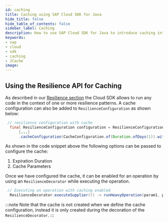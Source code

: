 ```yaml
---
id: caching
title: Caching using SAP Cloud SDK for Java
hide_title: false
hide_table_of_contents: false
sidebar_label: Caching
description: How to use SAP Cloud SDK for Java to introduce caching into your application.
keywords:
- sap
- cloud
- sdk
- caching
- JCache
image:
---
```


## Using the Resilience API for Caching

As described in our [Resilience section](https://sap.github.io/cloud-sdk/docs/java/features/resilience/resilience) the Cloud SDK allows to run any code in the context of one or more resilience patterns.
A cache configuration can also be added to `ResilienceConfiguration` as shown below:
```java
 // resilience configuration with cache
  final ResilienceConfiguration configuration = ResilienceConfiguration.empty(resilienceId)
      [...]
      .cacheConfiguration(CacheConfiguration.of(Duration.ofDays(1)).withParameters(param1, param2));
```
As shown in the code snippet above the following options can be passed to configure the cache:

1. Expiration Duration 
2. Cache Parameters

Once we have configured the cache, it can be enabled for an operation by using an `ResilienceDecorator` while executing the operation.
```java
 // Executing an operation with caching enabled
  ResilienceDecorator.executeSupplier(() -> runHeavyOperation(param1, param2), configuration);
```

:::note
Note that the cache is not created when we define the cache configuration, instead it is only created during the decoration of the `ResilienceDecorator`.
:::
